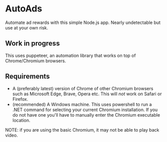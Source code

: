 # AutoAds
Automate ad rewards with this simple Node.js app. Nearly undetectable but use at your own risk. 


## Work in progress

This uses puppeteer, an automation library that works on top of Chrome/Chromium browsers.

## Requirements

- A (preferably latest) version of Chrome of other Chromium browsers such as Microsoft Edge, Brave, Opera etc.
This will *not* work on Safari or Firefox. 
- (recommended) A Windows machine. This uses powershell to run a .NET command for selecting your current Chromium installation. 
If you do not have one you'll have to manually enter the Chromium executable location. 

NOTE: if you are using the basic Chromium, it may not be able to play back video. 